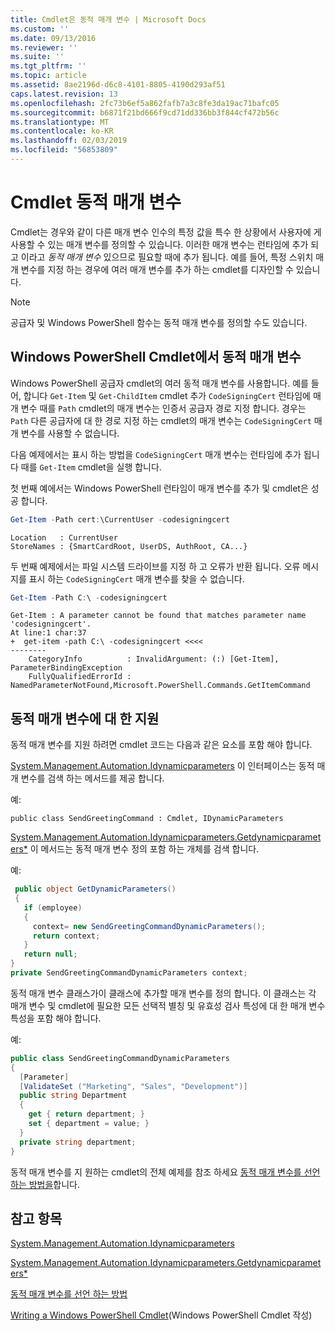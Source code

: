 ```yaml
---
title: Cmdlet은 동적 매개 변수 | Microsoft Docs
ms.custom: ''
ms.date: 09/13/2016
ms.reviewer: ''
ms.suite: ''
ms.tgt_pltfrm: ''
ms.topic: article
ms.assetid: 8ae2196d-d6c8-4101-8805-4190d293af51
caps.latest.revision: 13
ms.openlocfilehash: 2fc73b6ef5a862fafb7a3c8fe3da19ac71bafc05
ms.sourcegitcommit: b6871f21bd666f9cd71dd336bb3f844cf472b56c
ms.translationtype: MT
ms.contentlocale: ko-KR
ms.lasthandoff: 02/03/2019
ms.locfileid: "56853809"
---
```

# <a name="cmdlet-dynamic-parameters"></a>Cmdlet 동적 매개 변수

Cmdlet는 경우와 같이 다른 매개 변수 인수의 특정 값을 특수 한 상황에서 사용자에 게 사용할 수 있는 매개 변수를 정의할 수 있습니다. 이러한 매개 변수는 런타임에 추가 되 고 이라고 *동적 매개 변수* 있으므로 필요할 때에 추가 됩니다. 예를 들어, 특정 스위치 매개 변수를 지정 하는 경우에 여러 매개 변수를 추가 하는 cmdlet를 디자인할 수 있습니다.

> [!NOTE]
> 공급자 및 Windows PowerShell 함수는 동적 매개 변수를 정의할 수도 있습니다.

## <a name="dynamic-parameters-in-windows-powershell-cmdlets"></a>Windows PowerShell Cmdlet에서 동적 매개 변수

Windows PowerShell 공급자 cmdlet의 여러 동적 매개 변수를 사용합니다. 예를 들어, 합니다 `Get-Item` 및 `Get-ChildItem` cmdlet 추가 `CodeSigningCert` 런타임에 매개 변수 때를 `Path` cmdlet의 매개 변수는 인증서 공급자 경로 지정 합니다. 경우는 `Path` 다른 공급자에 대 한 경로 지정 하는 cmdlet의 매개 변수는 `CodeSigningCert` 매개 변수를 사용할 수 없습니다.

다음 예제에서는 표시 하는 방법을 `CodeSigningCert` 매개 변수는 런타임에 추가 됩니다 때를 `Get-Item` cmdlet을 실행 합니다.

첫 번째 예에서는 Windows PowerShell 런타임이 매개 변수를 추가 및 cmdlet은 성공 합니다.

```powershell
Get-Item -Path cert:\CurrentUser -codesigningcert
```

```output
Location   : CurrentUser
StoreNames : {SmartCardRoot, UserDS, AuthRoot, CA...}
```

두 번째 예제에서는 파일 시스템 드라이브를 지정 하 고 오류가 반환 됩니다. 오류 메시지를 표시 하는 `CodeSigningCert` 매개 변수를 찾을 수 없습니다.

```powershell
Get-Item -Path C:\ -codesigningcert
```

```output
Get-Item : A parameter cannot be found that matches parameter name 'codesigningcert'.
At line:1 char:37
+  get-item -path C:\ -codesigningcert <<<<
--------
    CategoryInfo          : InvalidArgument: (:) [Get-Item], ParameterBindingException
    FullyQualifiedErrorId : NamedParameterNotFound,Microsoft.PowerShell.Commands.GetItemCommand
```

## <a name="support-for-dynamic-parameters"></a>동적 매개 변수에 대 한 지원

동적 매개 변수를 지원 하려면 cmdlet 코드는 다음과 같은 요소를 포함 해야 합니다.

[System.Management.Automation.Idynamicparameters](/dotnet/api/System.Management.Automation.IDynamicParameters) 이 인터페이스는 동적 매개 변수를 검색 하는 메서드를 제공 합니다.

예:

`public class SendGreetingCommand : Cmdlet, IDynamicParameters`

[System.Management.Automation.Idynamicparameters.Getdynamicparameters*](/dotnet/api/System.Management.Automation.IDynamicParameters.GetDynamicParameters) 이 메서드는 동적 매개 변수 정의 포함 하는 개체를 검색 합니다.

예:

```csharp
 public object GetDynamicParameters()
 {
   if (employee)
   {
     context= new SendGreetingCommandDynamicParameters();
     return context;
   }
   return null;
}
private SendGreetingCommandDynamicParameters context;
```

동적 매개 변수 클래스가이 클래스에 추가할 매개 변수를 정의 합니다. 이 클래스는 각 매개 변수 및 cmdlet에 필요한 모든 선택적 별칭 및 유효성 검사 특성에 대 한 매개 변수 특성을 포함 해야 합니다.

예:

```csharp
public class SendGreetingCommandDynamicParameters
{
  [Parameter]
  [ValidateSet ("Marketing", "Sales", "Development")]
  public string Department
  {
    get { return department; }
    set { department = value; }
  }
  private string department;
}
```

동적 매개 변수를 지 원하는 cmdlet의 전체 예제를 참조 하세요 [동적 매개 변수를 선언 하는 방법을](./how-to-declare-dynamic-parameters.md)합니다.

## <a name="see-also"></a>참고 항목

[System.Management.Automation.Idynamicparameters](/dotnet/api/System.Management.Automation.IDynamicParameters)

[System.Management.Automation.Idynamicparameters.Getdynamicparameters*](/dotnet/api/System.Management.Automation.IDynamicParameters.GetDynamicParameters)

[동적 매개 변수를 선언 하는 방법](./how-to-declare-dynamic-parameters.md)

[Writing a Windows PowerShell Cmdlet](./writing-a-windows-powershell-cmdlet.md)(Windows PowerShell Cmdlet 작성)
